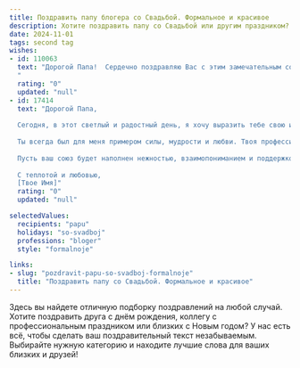 ```yaml
---
title: Поздравить папу блогера со Свадьбой. Формальное и красивое
description: Хотите поздравить папу со Свадьбой или другим праздником? Наш ИИ создаст незабываемое поздравление, а вы обязательно выделитесь среди других.  
date: 2024-11-01
tags: second tag
wishes:
- id: 110063
  text: "Дорогой Папа!  Сердечно поздравляю Вас с этим замечательным событием – Вашей свадьбой! Желаю Вам и Вашей супруге долгих лет счастливой совместной жизни, наполненной любовью, взаимопониманием и радостью. Пусть ваш творческий путь блогера будет сопряжен с постоянным вдохновением и успехом, а семейное счастье станет надежным тылом и неиссякаемым источником сил.  Будьте счастливы!
  "
  rating: "0"
  updated: "null"
- id: 17414
  text: "Дорогой Папа,
  
  Сегодня, в этот светлый и радостный день, я хочу выразить тебе свою искреннюю благодарность и глубокое уважение. Твоя свадьба — это новый, прекрасный этап в твоей жизни, и я с радостью поздравляю тебя с этим событием.
  
  Ты всегда был для меня примером силы, мудрости и любви. Твоя профессиональная деятельность как блогера вдохновляет и воодушевляет не только меня, но и тысячи твоих подписчиков. Твои истории и идеи пронизаны оптимизмом и стремлением к лучшему, и я уверен, что эти качества помогут тебе и твоей второй половинке строить счастливое и гармоничное совместное будущее.
  
  Пусть ваш союз будет наполнен нежностью, взаимопониманием и поддержкой. Пусть каждый день приносит вам новые радости и открытия, а любовь между вами будет крепнуть с каждым годом.
  
  С теплотой и любовью,
  [Твое Имя]"
  rating: "0"
  updated: "null"

selectedValues:
  recipients: "papu"
  holidays: "so-svadboj"
  professions: "bloger"
  style: "formalnoje"

links:
- slug: "pozdravit-papu-so-svadboj-formalnoje"
  title: "Поздравить папу со Свадьбой. Формальное и красивое"
---
```


Здесь вы найдете отличную подборку поздравлений на любой случай.
Хотите поздравить друга с днём рождения, коллегу с профессиональным праздником или близких с Новым годом? У нас есть всё, чтобы сделать ваш поздравительный текст незабываемым. Выбирайте нужную категорию и находите лучшие слова для ваших близких и друзей!
